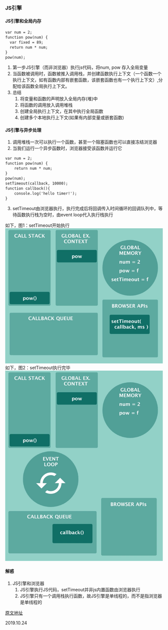 ### JS引擎

#### JS引擎和全局内存
```
var num = 2;
function pow(num) {
  var fixed = 89;
  return num * num;
}
pow(num);
```
1. 第一步JS引擎（而非浏览器）执行js代码，将num, pow 存入全局变量
2. 当函数被调用时，函数被推入调用栈，并创建函数执行上下文（一个函数一个执行上下文，如有函数内部有嵌套函数，该嵌套函数也有一个执行上下文）,分配给该函数全局执行上下文。
3. 总结
   1. 将变量和函数的声明放入全局内存(堆)中
   2. 将函数的调用放入调用堆栈
   3. 创建全局执行上下文，在其中执行全局函数
   4. 创建多个本地执行上下文(如果有内部变量或嵌套函数)


#### JS引擎与异步处理
1. 调用堆栈一次可以执行一个函数，甚至一个阻塞函数也可以直接冻结浏览器
2. 当我们运行一个异步函数时，浏览器接受该函数并运行它

```
var num = 2;
function pow(num) {
    return num * num;
}
pow(num);
setTimeout(callback, 10000);
function callback(){
    console.log('hello timer!');
}
```
3. setTimeout由浏览器执行，执行完成后将回调传入时间循环的回调队列中，等待函数执行栈为空时，由event loop代入执行栈执行

如下，图1：setTimeout开始执行
![函数执行示意图](https://raw.githubusercontent.com/EarlyBirdss/FrontEnd-Notes/feature-general/images/2019.10.24_1.png)
如下，图2：setTimeout执行完毕
![函数执行示意图进入callback队列](https://raw.githubusercontent.com/EarlyBirdss/FrontEnd-Notes/feature-general/images/2019.10.24_2.png)


#### 解惑
1. JS引擎和浏览器
   1. JS引擎执行JS代码，setTimeout并非js内置函数由浏览器执行
   2. JS引擎只有一个调用栈执行函数，故JS引擎是单线程的，而不是指浏览器是单线程的

[原文地址](https://github.com/qq449245884/xiaozhi/issues/124)

2019.10.24